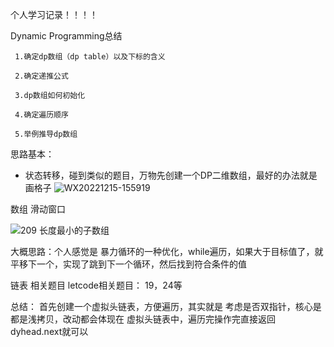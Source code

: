 个人学习记录！！！！

Dynamic Programming总结

     1.确定dp数组（dp table）以及下标的含义

     2.确定递推公式

     3.dp数组如何初始化

     4.确定遍历顺序

     5.举例推导dp数组

思路基本：
  * 状态转移，碰到类似的题目，万物先创建一个DP二维数组，最好的办法就是画格子
![WX20221215-155919](https://user-images.githubusercontent.com/16535001/207804735-1fd027e8-5d3b-46b9-9003-a87cbdddb748.png)



数组 滑动窗口

![209 长度最小的子数组](https://user-images.githubusercontent.com/16535001/207811731-013775b9-a7ec-46dc-9c79-40d900a306c7.gif)

大概思路：个人感觉是 暴力循环的一种优化，while遍历，如果大于目标值了，就平移下一个，实现了跳到下一个循环，然后找到符合条件的值


链表 相关题目   letcode相关题目： 19，24等



总结： 首先创建一个虚拟头链表，方便遍历，其实就是 考虑是否双指针，核心是都是浅拷贝，改动都会体现在 虚拟头链表中，遍历完操作完直接返回dyhead.next就可以



















